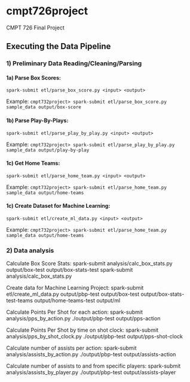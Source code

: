 # cmpt726project
CMPT 726 Final Project

## Executing the Data Pipeline
### 1) Preliminary Data Reading/Cleaning/Parsing
#### 1a) Parse Box Scores:
`spark-submit etl/parse_box_score.py <input> <output>`  

Example: `cmpt732project> spark-submit etl/parse_box_score.py sample_data output/box-score`

#### 1b) Parse Play-By-Plays:
`spark-submit etl/parse_play_by_play.py <input> <output>`  

Example: `cmpt732project> spark-submit etl/parse_play_by_play.py sample_data output/play-by-play`

#### 1c) Get Home Teams:
`spark-submit etl/parse_home_team.py <input> <output>`

Example:  `cmpt732project> spark-submit etl/parse_home_team.py sample_data output/home-teams`

#### 1c) Create Dataset for Machine Learning:
`spark-submit etl/create_ml_data.py <input> <output>`

Example:  `cmpt732project> spark-submit etl/parse_home_team.py sample_data output/home-teams`

### 2) Data analysis
Calculate Box Score Stats:
spark-submit analysis/calc_box_stats.py output/box-test output/box-stats-test
spark-submit analysis/calc_box_stats.py <box-directory> <output>

Create data for Machine Learning Project:
spark-submit etl/create_ml_data.py output/pbp-test output/box-test output/box-stats-test-teams output/home-teams-test output/ml

Calculate Points Per Shot for each action:
spark-submit analysis/pps_by_action.py ./output/pbp-test output/pps-action

Calculate Points Per Shot by time on shot clock:
spark-submit analysis/pps_by_shot_clock.py ./output/pbp-test output/pps-shot-clock

Calculate number of assists per action:
spark-submit analysis/assists_by_action.py ./output/pbp-test output/assists-action

Calculate number of assists to and from specific players:
spark-submit analysis/assists_by_player.py ./output/pbp-test output/assists-player
